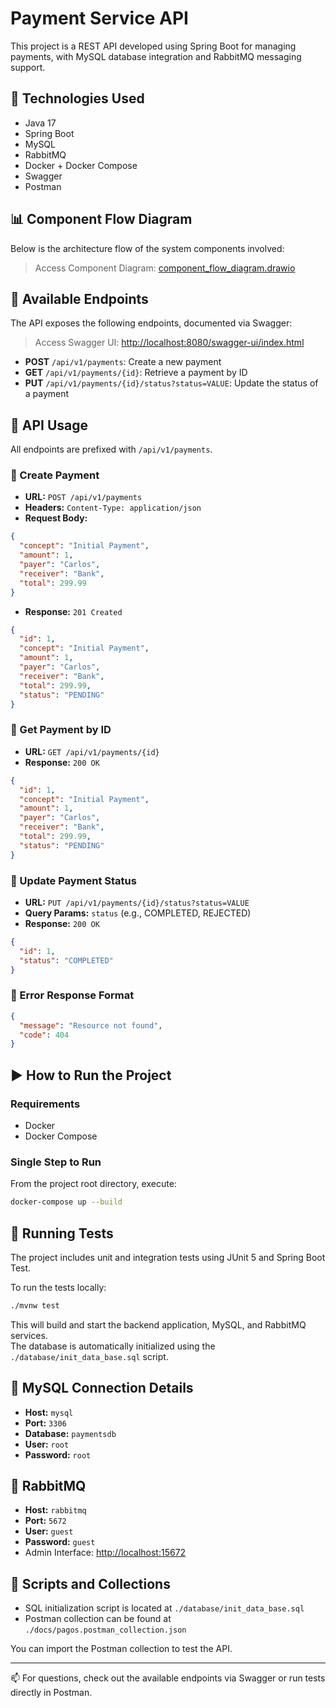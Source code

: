 
# Payment Service API

This project is a REST API developed using Spring Boot for managing payments, with MySQL database integration and RabbitMQ messaging support.

## 🚀 Technologies Used

- Java 17
- Spring Boot
- MySQL
- RabbitMQ
- Docker + Docker Compose
- Swagger
- Postman

## 📊 Component Flow Diagram
Below is the architecture flow of the system components involved:

> Access Component Diagram: [component_flow_diagram.drawio](https://drive.google.com/file/d/1oSGJa3HbSuCubAPv9aPk_lkuhZ55ZKv-/view?usp=sharing)

## 🧪 Available Endpoints

The API exposes the following endpoints, documented via Swagger:

> Access Swagger UI: [http://localhost:8080/swagger-ui/index.html](http://localhost:8080/swagger-ui/index.html)

- **POST** `/api/v1/payments`: Create a new payment
- **GET** `/api/v1/payments/{id}`: Retrieve a payment by ID
- **PUT** `/api/v1/payments/{id}/status?status=VALUE`: Update the status of a payment

## 📌 API Usage

All endpoints are prefixed with `/api/v1/payments`.

### 🔹 Create Payment

- **URL:** `POST /api/v1/payments`
- **Headers:** `Content-Type: application/json`
- **Request Body:**
```json
{
  "concept": "Initial Payment",
  "amount": 1,
  "payer": "Carlos",
  "receiver": "Bank",
  "total": 299.99
}
```
- **Response:** `201 Created`
```json
{
  "id": 1,
  "concept": "Initial Payment",
  "amount": 1,
  "payer": "Carlos",
  "receiver": "Bank",
  "total": 299.99,
  "status": "PENDING"
}
```

### 🔹 Get Payment by ID

- **URL:** `GET /api/v1/payments/{id}`
- **Response:** `200 OK`
```json
{
  "id": 1,
  "concept": "Initial Payment",
  "amount": 1,
  "payer": "Carlos",
  "receiver": "Bank",
  "total": 299.99,
  "status": "PENDING"
}
```

### 🔹 Update Payment Status

- **URL:** `PUT /api/v1/payments/{id}/status?status=VALUE`
- **Query Params:** `status` (e.g., COMPLETED, REJECTED)
- **Response:** `200 OK`
```json
{
  "id": 1,
  "status": "COMPLETED"
}
```

### 🔸 Error Response Format

```json
{
  "message": "Resource not found",
  "code": 404
}
```
## ▶️ How to Run the Project

### Requirements

- Docker
- Docker Compose

### Single Step to Run

From the project root directory, execute:

```bash
docker-compose up --build
```
## 🧪 Running Tests

The project includes unit and integration tests using JUnit 5 and Spring Boot Test.

To run the tests locally:

```bash
./mvnw test
```

This will build and start the backend application, MySQL, and RabbitMQ services.  
The database is automatically initialized using the `./database/init_data_base.sql` script.

## 🐬 MySQL Connection Details

- **Host:** `mysql`
- **Port:** `3306`
- **Database:** `paymentsdb`
- **User:** `root`
- **Password:** `root`

## 📨 RabbitMQ

- **Host:** `rabbitmq`
- **Port:** `5672`
- **User:** `guest`
- **Password:** `guest`
- Admin Interface: [http://localhost:15672](http://localhost:15672)

## 🧾 Scripts and Collections

- SQL initialization script is located at `./database/init_data_base.sql`
- Postman collection can be found at `./docs/pagos.postman_collection.json`

You can import the Postman collection to test the API.

---

📫 For questions, check out the available endpoints via Swagger or run tests directly in Postman.

